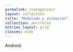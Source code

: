```yaml
---
permalink: /categories/
layout: collection
title: "Modelado y animación"
collection: portfolio
entries_layout: grid
classes: wide
---
```


Android